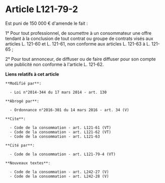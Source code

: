 # Article L121-79-2

Est puni de 150 000 € d'amende le fait : 

1° Pour tout professionnel, de soumettre à un consommateur une offre tendant à la conclusion de tout contrat ou groupe de
contrats visés aux articles L. 121-60 et L. 121-61, non conforme aux articles L. 121-63 à L. 121-65 ; 

2° Pour tout annonceur, de diffuser ou de faire diffuser pour son compte une publicité non conforme à l'article L. 121-62.

**Liens relatifs à cet article**

	**Modifié par**:

	  - Loi n°2014-344 du 17 mars 2014 - art. 130

	**Abrogé par**:

	  - Ordonnance n°2016-301 du 14 mars 2016 - art. 34 (V)

	**Cite**:

	  - Code de la consommation - art. L121-61 (VT)
	  - Code de la consommation - art. L121-62 (VT)
	  - Code de la consommation - art. L121-63

	**Cité par**:

	  - Code de la consommation - art. L121-79-4 (VT)

	**Nouveaux textes**:

	  - Code de la consommation - art. L242-27 (V)
	  - Code de la consommation - art. L242-28 (V)

